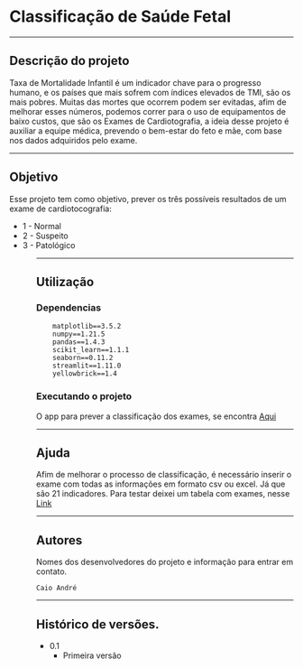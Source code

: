 # Classificação de Saúde Fetal
	
---------------------------------------------------------------------------------------
## Descrição do projeto

<p>
	Taxa de Mortalidade Infantil é um indicador chave para o progresso humano, e os países que mais sofrem com índices elevados de TMI, são os mais pobres. Muitas das mortes que ocorrem podem ser evitadas, afim de melhorar esses números, podemos correr para o uso de equipamentos de baixo custos, que são os Exames de Cardiotografia, a ideia desse projeto é auxiliar a equipe médica, prevendo o bem-estar do feto e mãe, com base nos dados adquiridos pelo exame.
</p>

---------------------------------------------------------------------------------------

## Objetivo
<p>
	Esse projeto tem como objetivo, prever os três possíveis resultados de um exame de cardiotocografia:
	<ul>
		<li>1 - Normal</li>
		<li>2 - Suspeito</li>
		<li>3 - Patológico</li>
	<ul>
</p>
	
---------------------------------------------------------------------------------------		
## Utilização

### Dependencias

```python:
	matplotlib==3.5.2
	numpy==1.21.5
	pandas==1.4.3
	scikit_learn==1.1.1
	seaborn==0.11.2
	streamlit==1.11.0
	yellowbrick==1.4
```
### Executando o projeto

<p>
	O app para prever a classificação dos exames, se encontra <a href='https://classificador-saude-fetal.herokuapp.com/'>Aqui</a>	
</p>

---------------------------------------------------------------------------------------		
		
## Ajuda

<p>
	Afim de melhorar o processo de classificação, é necessário inserir o exame com todas as informações em formato csv ou excel. Já que são 21 indicadores. Para testar deixei um tabela com exames, nesse <a href='https://github.com/caioandre182/Classificador-Saude-Fetal/blob/main/exames.csv'>Link</a>
</p>
	
---------------------------------------------------------------------------------------		
## Autores

Nomes dos desenvolvedores do projeto e informação para entrar em contato.

<code>Caio André</code>

---------------------------------------------------------------------------------------		
## Histórico de versões.

* 0.1
    * Primeira versão


